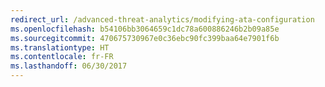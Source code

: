 ```yaml
---
redirect_url: /advanced-threat-analytics/modifying-ata-configuration
ms.openlocfilehash: b54106bb3064659c1dc78a600886246b2b09a85e
ms.sourcegitcommit: 470675730967e0c36ebc90fc399baa64e7901f6b
ms.translationtype: HT
ms.contentlocale: fr-FR
ms.lasthandoff: 06/30/2017
---
```

